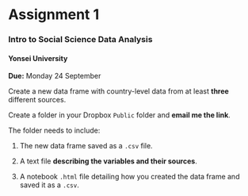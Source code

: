# Assignment 1
### Intro to Social Science Data Analysis 
#### Yonsei University

**Due:** Monday 24 September

Create a new data frame with country-level data from at least **three** different sources.

Create a folder in your Dropbox `Public` folder and **email me the link**.

The folder needs to include:

1. The new data frame saved as a `.csv` file.

2. A text file **describing the variables and their sources**.

3. A notebook `.html` file detailing how you created the data frame and saved it as a `.csv`.